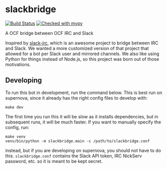 slackbridge
===========

[![Build Status](https://jenkins.ocf.berkeley.edu/buildStatus/icon?job=slackbridge/master)](https://jenkins.ocf.berkeley.edu/job/slackbridge/job/master/) [![Checked with mypy](http://www.mypy-lang.org/static/mypy_badge.svg)](http://mypy-lang.org/)

A OCF bridge between OCF IRC and Slack

Inspired by [slack-irc](https://github.com/ekmartin/slack-irc), which is an
awesome project to bridge between IRC and Slack. We wanted a more customized
version of that project that allowed for a bot per Slack user and mirrored
channels. We also like using Python for things instead of Node.js, so this
project was born out of those motivations.

## Developing

To run this bot in development, run the command below. This is best run on
supernova, since it already has the right config files to develop with:

    make dev

The first time you run this it will be slow as it installs dependencies, but in
subsequent runs, it will be much faster. If you want to manually specify the
config, run:

    make venv
    venv/bin/python -m slackbridge.main -c /path/to/slackbridge.conf

instead, but if you are developing on supernova, you should not have to do this.
`slackbridge.conf` contains the Slack API token, IRC NickServ password, etc. so
it is meant to be kept secret.
